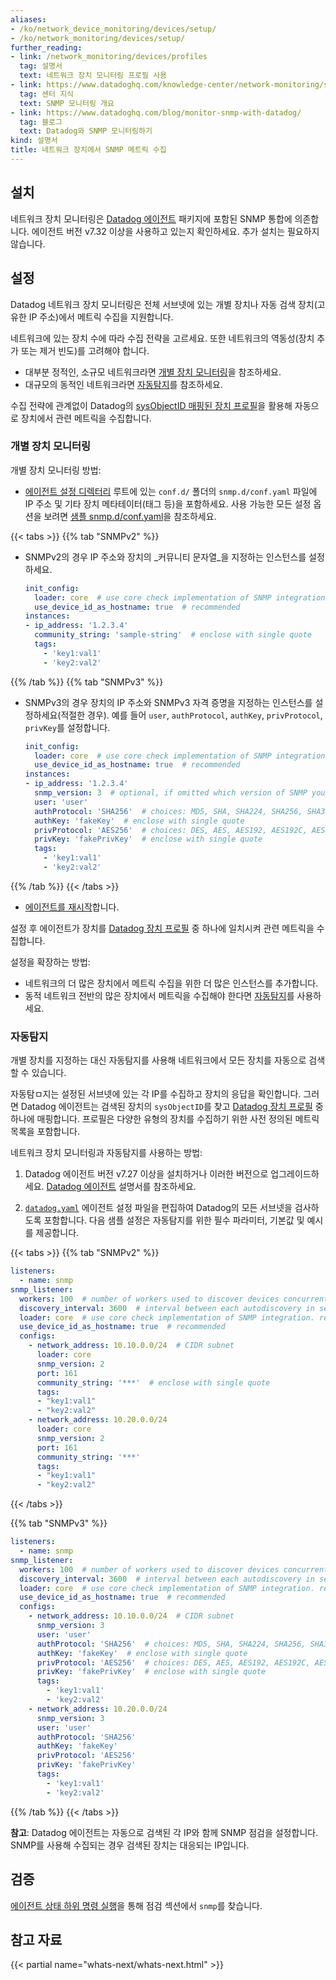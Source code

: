 ```yaml
---
aliases:
- /ko/network_device_monitoring/devices/setup/
- /ko/network_monitoring/devices/setup/
further_reading:
- link: /network_monitoring/devices/profiles
  tag: 설명서
  text: 네트워크 장치 모니터링 프로필 사용
- link: https://www.datadoghq.com/knowledge-center/network-monitoring/snmp-monitoring/
  tag: 센터 지식
  text: SNMP 모니터링 개요
- link: https://www.datadoghq.com/blog/monitor-snmp-with-datadog/
  tag: 블로그
  text: Datadog와 SNMP 모니터링하기
kind: 설명서
title: 네트워크 장치에서 SNMP 메트릭 수집
---
```


## 설치

네트워크 장치 모니터링은 [Datadog 에이전트][1] 패키지에 포함된 SNMP 통합에 의존합니다. 에이전트 버전 v7.32 이상을 사용하고 있는지 확인하세요. 추가 설치는 필요하지 않습니다.

## 설정

Datadog 네트워크 장치 모니터링은 전체 서브넷에 있는 개별 장치나 자동 검색 장치(고유한 IP 주소)에서 메트릭 수집을 지원합니다.

네트워크에 있는 장치 수에 따라 수집 전략을 고르세요. 또한 네트워크의 역동성(장치 추가 또는 제거 빈도)를 고려해야 합니다.

- 대부분 정적인, 소규모 네트워크라면 [개별 장치 모니터링](#monitoring-individual-devices)을 참조하세요.
- 대규모의 동적인 네트워크라면 [자동탐지](#autodiscovery)를 참조하세요.

수집 전략에 관계없이 Datadog의 [sysObjectID 매핑된 장치 프로필][2]을 활용해 자동으로 장치에서 관련 메트릭을 수집합니다.

### 개별 장치 모니터링

개별 장치 모니터링 방법:

-  [에이전트 설정 디렉터리][3] 루트에 있는 `conf.d/` 폴더의 `snmp.d/conf.yaml` 파일에 IP 주소 및 기타 장치 메타테이터(태그 등)을 포함하세요. 사용 가능한 모든 설정 옵션을 보려면 [샘플 snmp.d/conf.yaml][4]을 참조하세요.

{{< tabs >}}
{{% tab "SNMPv2" %}}

- SNMPv2의 경우 IP 주소와 장치의 _커뮤니티 문자열_을 지정하는 인스턴스를 설정하세요.

    ```yaml
    init_config:
      loader: core  # use core check implementation of SNMP integration. recommended
      use_device_id_as_hostname: true  # recommended
    instances:
    - ip_address: '1.2.3.4'
      community_string: 'sample-string'  # enclose with single quote
      tags:
        - 'key1:val1'
        - 'key2:val2'
    ```

{{% /tab %}}
{{% tab "SNMPv3" %}}

- SNMPv3의 경우 장치의 IP 주소와 SNMPv3 자격 증명을 지정하는 인스턴스를 설정하세요(적절한 경우). 예를 들어 `user`, `authProtocol`, `authKey`, `privProtocol`, `privKey`를 설정합니다.

    ```yaml
    init_config:
      loader: core  # use core check implementation of SNMP integration. recommended
      use_device_id_as_hostname: true  # recommended
    instances:
    - ip_address: '1.2.3.4'
      snmp_version: 3  # optional, if omitted which version of SNMP you are using is auto-detected
      user: 'user'
      authProtocol: 'SHA256'  # choices: MD5, SHA, SHA224, SHA256, SHA384, SHA512
      authKey: 'fakeKey'  # enclose with single quote
      privProtocol: 'AES256'  # choices: DES, AES, AES192, AES192C, AES256, AES256C
      privKey: 'fakePrivKey'  # enclose with single quote
      tags:
        - 'key1:val1'
        - 'key2:val2'
    ```

{{% /tab %}}
{{< /tabs >}}

- [에이전트를 재시작][5]합니다.

설정 후 에이전트가 장치를  [Datadog 장치 프로필][6] 중 하나에 일치시켜 관련 메트릭을 수집합니다.

설정을 확장하는 방법:

* 네트워크의 더 많은 장치에서 메트릭 수집을 위한 더 많은 인스턴스를 추가합니다.
* 동적 네트워크 전반의 많은 장치에서 메트릭을 수집해야 한다면 [자동탐지](#autodiscovery)를 사용하세요.

### 자동탐지

개별 장치를 지정하는 대신 자동탐지를 사용해 네트워크에서 모든 장치를 자동으로 검색할 수 있습니다.

자동탐ㅁ지는 설정된 서브넷에 있는 각 IP를 수집하고 장치의 응답을 확인합니다. 그러면 Datadog 에이전트는 검색된 장치의 `sysObjectID`를 찾고 [Datadog 장치 프로필][6] 중 하나에 매핑합니다. 프로필은 다양한 유형의 장치를 수집하기 위한 사전 정의된 메트릭 목록을 포함합니다.

네트워크 장치 모니터링과 자동탐지를 사용하는 방법:

1. Datadog 에이전트 버전 v7.27 이상을 설치하거나 이러한 버전으로 업그레이드하세요. [Datadog 에이전트][7] 설명서를 참조하세요.

2. [`datadog.yaml`][8] 에이전트 설정 파일을 편집하여 Datadog의 모든 서브넷을 검사하도록 포함합니다. 다음 샘플 설정은 자동탐지를 위한 필수 파라미터, 기본값 및 예시를 제공합니다.

{{< tabs >}}
{{% tab "SNMPv2" %}}

```yaml
listeners:
  - name: snmp
snmp_listener:
  workers: 100  # number of workers used to discover devices concurrently
  discovery_interval: 3600  # interval between each autodiscovery in seconds
  loader: core  # use core check implementation of SNMP integration. recommended
  use_device_id_as_hostname: true  # recommended
  configs:
    - network_address: 10.10.0.0/24  # CIDR subnet
      loader: core
      snmp_version: 2
      port: 161
      community_string: '***'  # enclose with single quote
      tags:
      - "key1:val1"
      - "key2:val2"
    - network_address: 10.20.0.0/24
      loader: core
      snmp_version: 2
      port: 161
      community_string: '***'
      tags:
      - "key1:val1"
      - "key2:val2"
```

{{< /tabs >}}

{{% tab "SNMPv3" %}}

```yaml
listeners:
  - name: snmp
snmp_listener:
  workers: 100  # number of workers used to discover devices concurrently
  discovery_interval: 3600  # interval between each autodiscovery in seconds
  loader: core  # use core check implementation of SNMP integration. recommended
  use_device_id_as_hostname: true  # recommended
  configs:
    - network_address: 10.10.0.0/24  # CIDR subnet
      snmp_version: 3
      user: 'user'
      authProtocol: 'SHA256'  # choices: MD5, SHA, SHA224, SHA256, SHA384, SHA512
      authKey: 'fakeKey'  # enclose with single quote
      privProtocol: 'AES256'  # choices: DES, AES, AES192, AES192C, AES256, AES256C
      privKey: 'fakePrivKey'  # enclose with single quote
      tags:
        - 'key1:val1'
        - 'key2:val2'
    - network_address: 10.20.0.0/24
      snmp_version: 3
      user: 'user'
      authProtocol: 'SHA256'
      authKey: 'fakeKey'
      privProtocol: 'AES256'
      privKey: 'fakePrivKey'
      tags:
        - 'key1:val1'
        - 'key2:val2'
```

{{% /tab %}}
{{< /tabs >}}

**참고**: Datadog 에이전트는 자동으로 검색된 각 IP와 함께 SNMP 점검을 설정합니다. SNMP를 사용해 수집되는 경우 검색된 장치는 대응되는 IP입니다.

## 검증

[에이전트 상태 하위 명령 실행][9]을 통해 점검 섹션에서 `snmp`를 찾습니다.

## 참고 자료

{{< partial name="whats-next/whats-next.html" >}}


[1]: https://app.datadoghq.com/account/settings#agent
[2]: /ko/network_monitoring/devices/profiles#sysoid-mapped-devices
[3]: /ko/agent/guide/agent-configuration-files/#agent-configuration-directory
[4]: https://github.com/DataDog/integrations-core/blob/master/snmp/datadog_checks/snmp/data/conf.yaml.example
[5]: /ko/agent/guide/agent-commands/?tab=agentv6v7#start-stop-and-restart-the-agent
[6]: https://github.com/DataDog/integrations-core/tree/master/snmp/datadog_checks/snmp/data/profiles
[7]: /ko/agent
[8]: /ko/agent/guide/agent-configuration-files/?tab=agentv6v7#agent-main-configuration-file
[9]: /ko/agent/guide/agent-commands/#agent-status-and-information
